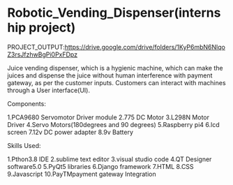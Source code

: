 # Robotic_Vending_Dispenser(internship project)
PROJECT_OUTPUT:https://drive.google.com/drive/folders/1KyP6mbN6NlqoZ3rsJfzhwBgPi0PxFDpz

Juice vending dispenser, which is a hygienic machine, which can make the juices and dispense the juice without human interference with payment gateway, as per the customer inputs. Customers can interact with machines through a User interface(UI).

Components:

1.PCA9680 Servomotor Driver module
2.775 DC Motor
3.L298N Motor Driver
4.Servo Motors(180degrees and 90 degrees)
5.Raspberry pi4
6.lcd screen
7.12v DC power adapter
8.9v Battery

Skills Used:

1.Pthon3.8 IDE
2.sublime text editor
3.visual studio code
4.QT Designer software5.0
5.PyQt5 libraries
6.Django framework
7.HTML
8.CSS
9.Javascript
10.PayTMpayment gateway Integration
